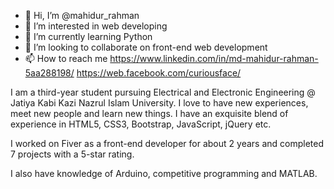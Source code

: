 - 👋 Hi, I’m @mahidur_rahman
- 👀 I’m interested in web developing
- 🌱 I’m currently learning Python
- 💞️ I’m looking to collaborate on front-end web development
- 📫 How to reach me https://www.linkedin.com/in/md-mahidur-rahman-5aa288198/ https://web.facebook.com/curiousface/

I am a third-year student pursuing Electrical and Electronic Engineering @ Jatiya Kabi Kazi Nazrul Islam University. I love to have new experiences, meet new people and learn new things. I have an exquisite blend of experience in HTML5, CSS3, Bootstrap, JavaScript, jQuery etc.

I worked on Fiver as a front-end developer for about 2 years and completed 7 projects with a 5-star rating.

 I also have knowledge of Arduino, competitive programming and MATLAB.
